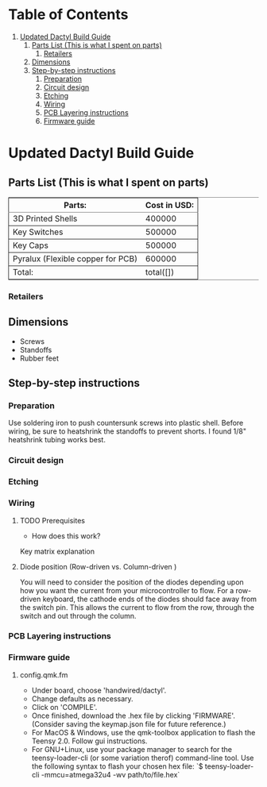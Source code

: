 
# Table of Contents

1.  [Updated Dactyl Build Guide](#orgd0b9c57)
    1.  [Parts List (This is what I spent on parts)](#orgba7d88f)
        1.  [Retailers](#orgd01169f)
    2.  [Dimensions](#org3e4dd9f)
    3.  [Step-by-step instructions](#org667310f)
        1.  [Preparation](#org4ca9604)
        2.  [Circuit design](#org4a568b1)
        3.  [Etching](#org0f42c42)
        4.  [Wiring](#orgbb15c34)
        5.  [PCB Layering instructions](#orgbea05a3)
        6.  [Firmware guide](#orgcd026aa)



<a id="orgd0b9c57"></a>

# Updated Dactyl Build Guide


<a id="orgba7d88f"></a>

## Parts List (This is what I spent on parts)

<table border="2" cellspacing="0" cellpadding="6" rules="groups" frame="hsides">


<colgroup>
<col  class="org-left" />

<col  class="org-right" />
</colgroup>
<thead>
<tr>
<th scope="col" class="org-left">Parts:</th>
<th scope="col" class="org-right">Cost in USD:</th>
</tr>
</thead>

<tbody>
<tr>
<td class="org-left">3D Printed Shells</td>
<td class="org-right">400000</td>
</tr>
</tbody>

<tbody>
<tr>
<td class="org-left">Key Switches</td>
<td class="org-right">500000</td>
</tr>
</tbody>

<tbody>
<tr>
<td class="org-left">Key Caps</td>
<td class="org-right">500000</td>
</tr>
</tbody>

<tbody>
<tr>
<td class="org-left">Pyralux (Flexible copper for PCB)</td>
<td class="org-right">600000</td>
</tr>
</tbody>

<tbody>
<tr>
<td class="org-left">Total:</td>
<td class="org-right">total([])</td>
</tr>
</tbody>
</table>


<a id="orgd01169f"></a>

### Retailers


<a id="org3e4dd9f"></a>

## Dimensions

-   Screws
-   Standoffs
-   Rubber feet


<a id="org667310f"></a>

## Step-by-step instructions


<a id="org4ca9604"></a>

### Preparation

Use soldering iron to push countersunk screws into plastic shell.
Before wiring, be sure to heatshrink the standoffs to prevent shorts. I found 1/8"
heatshrink tubing works best.


<a id="org4a568b1"></a>

### Circuit design


<a id="org0f42c42"></a>

### Etching


<a id="orgbb15c34"></a>

### Wiring

1.  TODO Prerequisites

    -   How does this work?
    
    Key matrix explanation

2.  Diode position (Row-driven vs. Column-driven )

    You will need to consider the position of the diodes depending upon how you want
    the current from your microcontroller to flow.
    For a row-driven keyboard, the cathode ends of the diodes should face away from the switch pin. This
    allows the current to flow from the row, through the switch and out through the column.


<a id="orgbea05a3"></a>

### PCB Layering instructions


<a id="orgcd026aa"></a>

### Firmware guide

1.  config.qmk.fm

    -   Under board, choose 'handwired/dactyl'.
    -   Change defaults as necessary.
    -   Click on 'COMPILE'.
    -   Once finished, download the .hex file by clicking 'FIRMWARE'. (Consider saving the keymap.json file for future reference.)
    -   For MacOS & Windows, use the qmk-toolbox application to flash the Teensy 2.0. Follow gui instructions.
    -   For GNU+Linux, use your package manager to search for the teensy-loader-cli
        (or some variation therof) command-line tool. Use the following syntax to
        flash your chosen hex file: \`$ teensy-loader-cli -mmcu=atmega32u4 -wv path/to/file.hex\`

